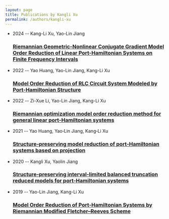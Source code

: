 ```yaml
---
layout: page
title: Publications by Kangli Xu
permalink: /authors/kangli-xu
---
```


<ul class="post-list">
<li><span class='post-meta'>2024 -- Kang-Li Xu, Yao-Lin Jiang</span><h3><a class='post-link' href="{{ site.baseurl }}/riemannian-geometric-nonlinear-conjugate-gradient-model-order-reduction-of-linear-port-hamiltonian-systems-on-finite-frequency-intervals">Riemannian Geometric-Nonlinear Conjugate Gradient Model Order Reduction of Linear Port-Hamiltonian Systems on Finite Frequency Intervals</a></h3></li>
<li><span class='post-meta'>2022 -- Yao Huang, Yao-Lin Jiang, Kang-Li Xu</span><h3><a class='post-link' href="{{ site.baseurl }}/model-order-reduction-of-rlc-circuit-system-modeled-by-port-hamiltonian-structure">Model Order Reduction of RLC Circuit System Modeled by Port-Hamiltonian Structure</a></h3></li>
<li><span class='post-meta'>2022 -- Zi-Xue Li, Yao-Lin Jiang, Kang-Li Xu</span><h3><a class='post-link' href="{{ site.baseurl }}/riemannian-optimization-model-order-reduction-method-for-general-linear-port-hamiltonian-systems">Riemannian optimization model order reduction method for general linear port-Hamiltonian systems</a></h3></li>
<li><span class='post-meta'>2021 -- Yao Huang, Yao‐Lin Jiang, Kang‐Li Xu</span><h3><a class='post-link' href="{{ site.baseurl }}/structure-preserving-model-reduction-of-port-hamiltonian-systems-based-on-projection">Structure‐preserving model reduction of port‐Hamiltonian systems based on projection</a></h3></li>
<li><span class='post-meta'>2020 -- Kangli Xu, Yaolin Jiang</span><h3><a class='post-link' href="{{ site.baseurl }}/structure-preserving-interval-limited-balanced-truncation-reduced-models-for-port-hamiltonian-systems">Structure‐preserving interval‐limited balanced truncation reduced models for port‐Hamiltonian systems</a></h3></li>
<li><span class='post-meta'>2019 -- Yao-Lin Jiang, Kang-Li Xu</span><h3><a class='post-link' href="{{ site.baseurl }}/model-order-reduction-of-port-hamiltonian-systems-by-riemannian-modified-fletcher-reeves-scheme">Model Order Reduction of Port-Hamiltonian Systems by Riemannian Modified Fletcher–Reeves Scheme</a></h3></li>

</ul>
